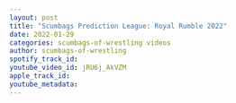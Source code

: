 ```yaml
---
layout: post
title: "Scumbags Prediction League: Royal Rumble 2022"
date: 2022-01-29
categories: scumbags-of-wrestling videos
author: scumbags-of-wrestling
spotify_track_id: 
youtube_video_id: jRU6j_AkVZM
apple_track_id: 
youtube_metadata: 
---
```


